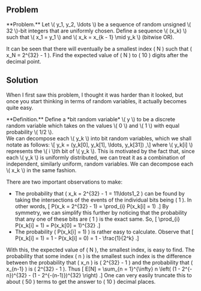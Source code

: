 ## Problem

<div class="side-box">
**Problem.** Let \( y_1, y_2, \ldots \) be a sequence of random unsigned \( 32 \)-bit integers that are uniformly chosen. Define a sequence \( (x_k) \) such that \( x_1 = y_1 \) and \( x_k = x_{k - 1} \mid y_k \) (bitwise OR).

It can be seen that there will eventually be a smallest index \( N \) such that \( x_N = 2^{32} - 1 \). Find the expected value of \( N \) to \( 10 \) digits after the decimal point.
</div>

## Solution

When I first saw this problem, I thought it was harder than it looked, but once you start thinking in terms of random variables, it actually becomes quite easy.
<div class="side-box">
**Definition.** Define a *bit random variable* \( y \) to be a discrete random variable which takes on the values \( 0 \) and \( 1 \) with equal probability \( 1/2 \).
</div>
We can decompose each \( y_k \) into bit random variables, which we shall notate as follows:
\[
    y_k = (y_k[0], y_k[1], \ldots, y_k[31])
,\]
where \( y_k[i] \) represents the \( i \)th bit of \( y_k \). This is motivated by the fact that, since each \( y_k \) is uniformly distributed, we can treat it as a combination of independent, similarly uniform, random variables. We can decompose each \( x_k \) in the same fashion.

There are two important observations to make:

- The probability that \( x_k = 2^{32} - 1 = 11\ldots1_2 \) can be found by taking the intersections of the events of the individual bits being \( 1 \). In other words,
    \[
        P(x_k = 2^{32} - 1) = \prod_{i} P(x_k[i] = 1)
    .\]
    By symmetry, we can simplify this further by noticing that the probability that any one of these bits are \( 1 \) is the exact same. So,
    \[
        \prod_{i} P(x_k[i] = 1) = P(x_k[0] = 1)^{32}
    .\]
- The probability \( P(x_k[i] = 1) \) is rather easy to calculate. Observe that
    \[
        P(x_k[i] = 1) = 1 - P(x_k[i] = 0) = 1 - \frac{1}{2^k}
    .\]

With this, the expected value of \( N \), the smallest index, is easy to find. The probability that some index \( n \) is the smallest such index is the difference between the probability that \( x_n \) is \( 2^{32} - 1 \) and the probability that \( x_{n-1} \) is \( 2^{32} - 1 \). Thus
\[
    E[N] = \sum_{n = 1}^{\infty} n \left( (1 - 2^{-n})^{32} - (1 - 2^{-(n-1)})^{32} \right)
.\]
One can very easily truncate this to about \( 50 \) terms to get the answer to \( 10 \) decimal places.
